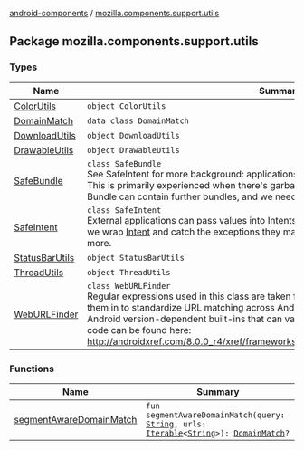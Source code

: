 [android-components](../index.md) / [mozilla.components.support.utils](./index.md)

## Package mozilla.components.support.utils

### Types

| Name | Summary |
|---|---|
| [ColorUtils](-color-utils/index.md) | `object ColorUtils` |
| [DomainMatch](-domain-match/index.md) | `data class DomainMatch` |
| [DownloadUtils](-download-utils/index.md) | `object DownloadUtils` |
| [DrawableUtils](-drawable-utils/index.md) | `object DrawableUtils` |
| [SafeBundle](-safe-bundle/index.md) | `class SafeBundle`<br>See SafeIntent for more background: applications can put garbage values into Bundles. This is primarily experienced when there's garbage in the Intent's Bundle. However that Bundle can contain further bundles, and we need to handle those defensively too. |
| [SafeIntent](-safe-intent/index.md) | `class SafeIntent`<br>External applications can pass values into Intents that can cause us to crash: in defense, we wrap [Intent](https://developer.android.com/reference/android/content/Intent.html) and catch the exceptions they may force us to throw. See bug 1090385 for more. |
| [StatusBarUtils](-status-bar-utils/index.md) | `object StatusBarUtils` |
| [ThreadUtils](-thread-utils/index.md) | `object ThreadUtils` |
| [WebURLFinder](-web-u-r-l-finder/index.md) | `class WebURLFinder`<br>Regular expressions used in this class are taken from Android's Patterns.java. We brought them in to standardize URL matching across Android versions, instead of relying on Android version-dependent built-ins that can vary across Android versions. The original code can be found here: http://androidxref.com/8.0.0_r4/xref/frameworks/base/core/java/android/util/Patterns.java |

### Functions

| Name | Summary |
|---|---|
| [segmentAwareDomainMatch](segment-aware-domain-match.md) | `fun segmentAwareDomainMatch(query: `[`String`](https://kotlinlang.org/api/latest/jvm/stdlib/kotlin/-string/index.html)`, urls: `[`Iterable`](https://kotlinlang.org/api/latest/jvm/stdlib/kotlin.collections/-iterable/index.html)`<`[`String`](https://kotlinlang.org/api/latest/jvm/stdlib/kotlin/-string/index.html)`>): `[`DomainMatch`](-domain-match/index.md)`?` |
